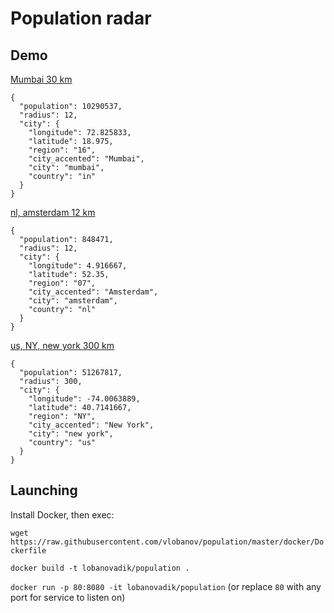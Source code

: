 Population radar
================

Demo
----

[Mumbai 30 km](http://ec2-52-29-0-69.eu-central-1.compute.amazonaws.com/city/population?city=Mumbai&radius=12)

```
{
  "population": 10290537,
  "radius": 12,
  "city": {
    "longitude": 72.825833,
    "latitude": 18.975,
    "region": "16",
    "city_accented": "Mumbai",
    "city": "mumbai",
    "country": "in"
  }
}
```

[nl, amsterdam 12 km](http://ec2-52-29-0-69.eu-central-1.compute.amazonaws.com/city/population?city=nl,amsterdam&radius=12)

```
{
  "population": 848471,
  "radius": 12,
  "city": {
    "longitude": 4.916667,
    "latitude": 52.35,
    "region": "07",
    "city_accented": "Amsterdam",
    "city": "amsterdam",
    "country": "nl"
  }
}
```

[us, NY, new york 300 km](http://ec2-52-29-0-69.eu-central-1.compute.amazonaws.com/city/population?city=us,NY,new%20york&radius=300)

```
{
  "population": 51267817,
  "radius": 300,
  "city": {
    "longitude": -74.0063889,
    "latitude": 40.7141667,
    "region": "NY",
    "city_accented": "New York",
    "city": "new york",
    "country": "us"
  }
}
```

Launching
----

Install Docker, then exec:

```wget https://raw.githubusercontent.com/vlobanov/population/master/docker/Dockerfile```

```docker build -t lobanovadik/population .```

```docker run -p 80:8080 -it lobanovadik/population```
(or replace `80` with any port for service to listen on)
